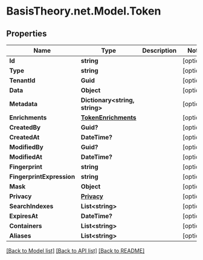 # BasisTheory.net.Model.Token

## Properties

Name | Type | Description | Notes
------------ | ------------- | ------------- | -------------
**Id** | **string** |  | [optional] 
**Type** | **string** |  | [optional] 
**TenantId** | **Guid** |  | [optional] 
**Data** | **Object** |  | [optional] 
**Metadata** | **Dictionary&lt;string, string&gt;** |  | [optional] 
**Enrichments** | [**TokenEnrichments**](TokenEnrichments.md) |  | [optional] 
**CreatedBy** | **Guid?** |  | [optional] 
**CreatedAt** | **DateTime?** |  | [optional] 
**ModifiedBy** | **Guid?** |  | [optional] 
**ModifiedAt** | **DateTime?** |  | [optional] 
**Fingerprint** | **string** |  | [optional] 
**FingerprintExpression** | **string** |  | [optional] 
**Mask** | **Object** |  | [optional] 
**Privacy** | [**Privacy**](Privacy.md) |  | [optional] 
**SearchIndexes** | **List&lt;string&gt;** |  | [optional] 
**ExpiresAt** | **DateTime?** |  | [optional] 
**Containers** | **List&lt;string&gt;** |  | [optional] 
**Aliases** | **List&lt;string&gt;** |  | [optional] 

[[Back to Model list]](../README.md#documentation-for-models) [[Back to API list]](../README.md#documentation-for-api-endpoints) [[Back to README]](../README.md)

